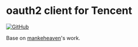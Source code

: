 # oauth2 client for Tencent

[![GitHub](https://github.com/wsw0108/toauth2/actions/workflows/go.yml/badge.svg)](https://github.com/wsw0108/toauth2/actions)

Base on [mankeheaven](https://github.com/mankeheaven)'s work.
